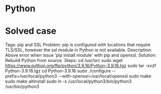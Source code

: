# Python


# Solved case 
Tags: pip and SSL 
Problem: pip is configured with locations that require TLS/SSL, however the ssl module in Python is not available. 
Description: Above error when issue 'pip install module' with pip and openssl. 
Solution: Rebuild Python from source. 
Steps: 
cd /usr/src 
sudo wget https://www.python.org/ftp/python/3.9.16/Python-3.9.16.tgz 
sudo tar -xvzf Python-3.9.16.tgz 
cd Python-3.9.16 
sudo ./configure --prefix=/usr/local/python3 --with-openssl=/usr/local/openssl 
sudo make 
sudo make altinstall 
sudo ln -s /usr/local/python3/bin/python3 /usr/bin/python3 
